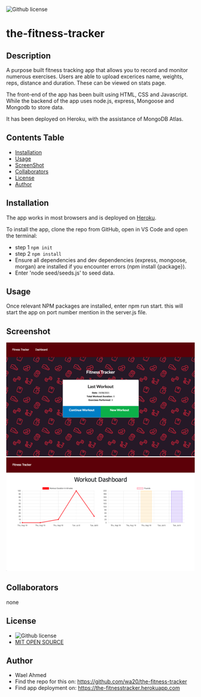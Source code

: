 ![Github license](https://img.shields.io/badge/license-MIT-blue.svg)

# the-fitness-tracker

  ## Description
A purpose built fitness tracking app that allows you to record and monitor numerous exercises. Users are able to upload excerices name, weights, reps, distance and duration. These can be viewed on stats page.

The front-end of the app has been built using HTML, CSS and Javascript. While the backend of the app uses node.js, express, Mongoose and Mongodb to store data.

It has been deployed on Heroku, with the assistance of MongoDB Atlas.


  ## Contents Table
  - [Installation](#Installation)
  - [Usage](#Usage)
  - [ScreenShot](#Screenshot)
  - [Collaborators](#Collaborators)
  - [License](#License)
  - [Author](#Author)


## Installation


The app works in most browsers and is deployed on [Heroku](https://the-fitnesstracker.herokuapp.com).

To install the app, clone the repo from GitHub, open in VS Code and open the terminal:

* step 1 `npm init`
* step 2 `npm install`
* Ensure all dependencies and dev dependencies (express, mongoose, morgan) are installed if you encounter errors (npm install {package}).
* Enter 'node seed/seeds.js' to seed data.

## Usage
Once relevant NPM packages are installed, enter npm run start. this will start the app on port number mention in the server.js file.

## Screenshot

![Homepage](./assets/homepage.png)
![Stats Page](./assets/graphPage.png)


## Collaborators
none


## License
- ![Github license](https://img.shields.io/badge/license-MIT-blue.svg)
- [MIT OPEN SOURCE](https://opensource.org/licenses/MIT)


## Author
- Wael Ahmed
- Find the repo for this on: https://github.com/wa20/the-fitness-tracker
- Find app deployment on: https://the-fitnesstracker.herokuapp.com


